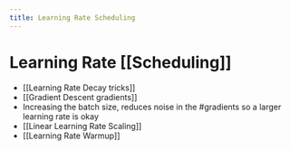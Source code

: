```yaml
---
title: Learning Rate Scheduling
---
```


# Learning Rate [[Scheduling]]
- [[Learning Rate Decay tricks]]
- [[Gradient Descent gradients]]
- Increasing the batch size, reduces noise in the #gradients so a larger learning rate is okay
- [[Linear Learning Rate Scaling]]
- [[Learning Rate Warmup]]




















